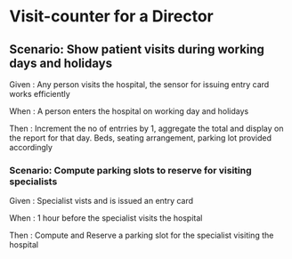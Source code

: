 # Visit-counter for a Director

## Scenario: Show patient visits during working days and holidays

Given : Any person visits the hospital, the sensor for issuing entry card works efficiently

When : A person enters the hospital on working day and holidays

Then : Increment the no of entrries by 1, aggregate the total and display on the report for that day. 
Beds, seating arrangement, parking lot provided accordingly

### Scenario: Compute parking slots to reserve for visiting specialists

Given : Specialist vists and is issued an entry card
  
When : 1 hour before the specialist visits the hospital
  
Then : Compute and Reserve a parking slot for the specialist visiting the hospital
